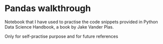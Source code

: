 # Pandas walkthrough

Notebook that I have used to practise the code snippets provided in Python Data Science Handbook, a book by Jake Vander Plas. 

Only for self-practise purpose and for future references
